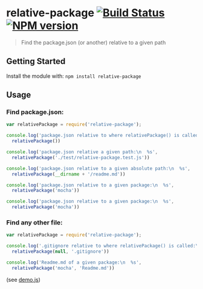 # relative-package [![Build Status](https://secure.travis-ci.org/nopnop/relative-package.png?branch=master)](http://travis-ci.org/nopnop/relative-package) [![NPM version](https://badge-me.herokuapp.com/api/npm/relative-package.png)](http://badges.enytc.com/for/npm/relative-package)


> Find the package.json (or another) relative to a given path


## Getting Started

Install the module with: `npm install relative-package`

## Usage

### Find package.json:

```javascript
var relativePackage = require('relative-package');

console.log('package.json relative to where relativePackage() is called:\n  %s',
  relativePackage())

console.log('package.json relative a given path:\n  %s',
  relativePackage('./test/relative-package.test.js'))

console.log('package.json relative to a given absolute path:\n  %s',
  relativePackage(__dirname + '/readme.md'))

console.log('package.json relative to a given package:\n  %s',
  relativePackage('mocha'))

console.log('package.json relative to a given package:\n  %s',
  relativePackage('mocha'))
```

### Find any other file:

```javascript
var relativePackage = require('relative-package');

console.log('.gitignore relative to where relativePackage() is called:\n  %s',
  relativePackage(null, '.gitignore'))

console.log('Readme.md of a given package:\n  %s',
  relativePackage('mocha', 'Readme.md'))
```


(see [demo.js](./demo.js))
